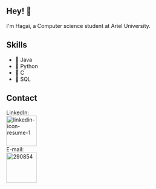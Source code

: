

## Hey! 👋
I'm Hagai, a Computer science student at Ariel University.


## Skills
- 🌱 Java
- 🌱 Python
- 🌱 C
- 🌱 SQL

## Contact
LinkedIn:
<br>
<a href="https://www.linkedin.com/in/hagai-hen"><img src="https://i.ibb.co/HTQfYVS/linkedin-icon-resume-1.png" width="80" height="80" alt="linkedin-icon-resume-1" border="0"></a>
<br>
E-mail:
<br>
<a href="hagai349@gmail.com"><img src="https://i.ibb.co/vY68Ff6/290854.png" width="80" height="80" alt="290854" border="0"></a>

<!---
HagaiHen/HagaiHen is a ✨ special ✨ repository because its `README.md` (this file) appears on your GitHub profile.
You can click the Preview link to take a look at your changes.
--->
